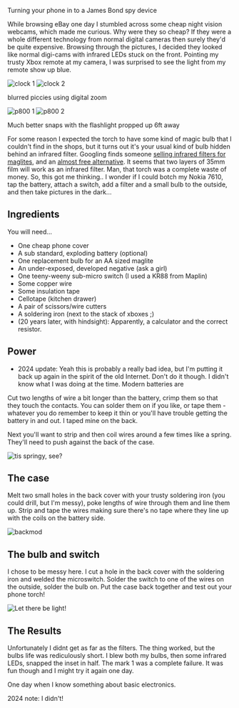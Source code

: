 Turning your phone in to a James Bond spy device

While browsing eBay one day I stumbled across some cheap night vision webcams,
which made me curious. Why were they so cheap? If they were a whole different
technology from normal digital cameras then surely they'd be quite expensive.
Browsing through the pictures, I decided they looked like normal digi-cams
with infrared LEDs stuck on the front. Pointing my trusty Xbox remote at my
camera, I was surprised to see the light from my remote show up blue.


![clock 1](./infrared/clock-1.jpg) ![clock 2](./infrared/clock-2.jpg)

blurred piccies using digital zoom

![p800 1](./infrared/p800-1.jpg) ![p800 2](./infrared/p800-2.jpg)

Much better snaps with the flashlight propped up 6ft away

For some reason I expected the torch to have some kind of magic bulb that I
couldn't find in the shops, but it turns out it's your usual kind of bulb
hidden behind an infrared filter. Googling finds someone
[selling infrared filters for maglites](https://web.archive.org/web/20060430130020/http://www.a1.nl/phomepag/markerink/for_sale.htm),
and an [almost free alternative](https://web.archive.org/web/20060430130020/http://www.rit.edu/%7Eandpph/text-infrared-filter.html).
It seems that two layers of 35mm film will work as an infrared filter.
Man, that torch was a complete waste of money. So, this got me thinking.. I
wonder if I could botch my Nokia 7610, tap the battery, attach a switch, add a
filter and a small bulb to the outside, and then take pictures in the dark...

## Ingredients

You will need...

* One cheap phone cover
* A sub standard, exploding battery (optional)
* One replacement bulb for an AA sized maglite
* An under-exposed, developed negative (ask a girl)
* One teeny-weeny sub-micro switch (I used a KR88 from Maplin)
* Some copper wire
* Some insulation tape
* Cellotape (kitchen drawer)
* A pair of scissors/wire cutters
* A soldering iron (next to the stack of xboxes ;)
* (20 years later, with hindsight): Apparently, a calculator and the correct
  resistor.

## Power

* 2024 update: Yeah this is probably a really bad idea, but I'm putting it back
  up again in the spirit of the old Internet. Don't do it though. I didn't know
  what I was doing at the time. Modern batteries are 

Cut two lengths of wire a bit longer than the battery, crimp them so that they
touch the contacts. You can solder them on if you like, or tape them - 
whatever you do remember to keep it thin or you'll have trouble getting the
battery in and out. I taped mine on the back.

Next you'll want to strip and then coil wires around a few times like a spring.
They'll need to push against the back of the case.

![tis springy, see?](./infrared/springy.jpg)

## The case

Melt two small holes in the back cover with your trusty soldering iron (you
could drill, but I'm messy), poke lengths of wire through them and line them
up. Strip and tape the wires making sure there's no tape where they line up
with the coils on the battery side.

![backmod](./infrared/backmod-1.jpg)

## The bulb and switch

I chose to be messy here. I cut a hole in the back cover with the soldering
iron and welded the microswitch. Solder the switch to one of the wires on the
outside, solder the bulb on. Put the case back together and test out your
phone torch!

![Let there be light!](./infrared/backmod-2.jpg)

## The Results

Unfortunately I didnt get as far as the filters. The thing worked, but the
bulbs life was rediculously short. I blew both my bulbs, then some infrared
LEDs, snapped the inset in half. The mark 1 was a complete failure. It was
fun though and I might try it again one day.

One day when I know something about basic electronics.


2024 note: I didn't!


